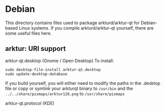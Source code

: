 
Debian
====================
This directory contains files used to package arkturd/arktur-qt
for Debian-based Linux systems. If you compile arkturd/arktur-qt yourself, there are some useful files here.

## arktur: URI support ##


arktur-qt.desktop  (Gnome / Open Desktop)
To install:

	sudo desktop-file-install arktur-qt.desktop
	sudo update-desktop-database

If you build yourself, you will either need to modify the paths in
the .desktop file or copy or symlink your arkturqt binary to `/usr/bin`
and the `../../share/pixmaps/arktur128.png` to `/usr/share/pixmaps`

arktur-qt.protocol (KDE)

